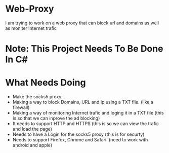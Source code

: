 # Web-Proxy

I am trying to work on a web proxy that can block url and domains as well
as moniter internet trafic

# Note: This Project Needs To Be Done In C#

# What Needs Doing

- Make the socks5 proxy
- Making a way to block Domains, URL and Ip using a TXT file. (like a firewall)
- Making a way of monitoring Internet trafic and loging it in a TXT file (this is so that we can inprove the ad blocking)
- It needs to support HTTP and HTTPS (this is so we can view the trafic and load the page)
- Needs to have a Login for the socks5 proxy (this is for securty)
- Needs to support Firefox, Chrome and Safari. (need to work with android and apple)
